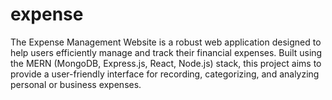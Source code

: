 # expense
The Expense Management Website is a robust web application designed to help users efficiently manage and track their financial expenses. Built using the MERN (MongoDB, Express.js, React, Node.js) stack, this project aims to provide a user-friendly interface for recording, categorizing, and analyzing personal or business expenses.
